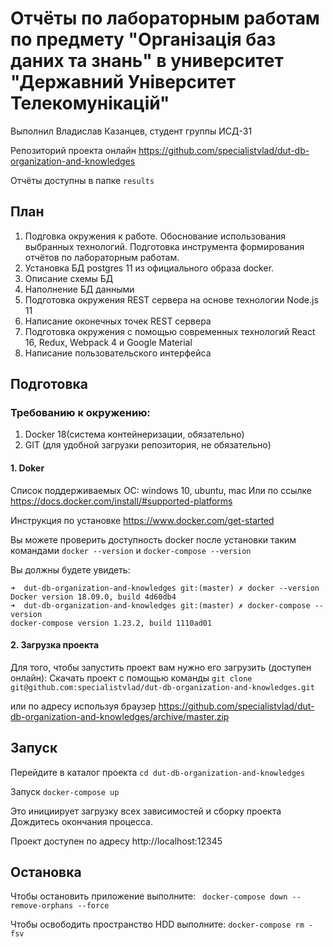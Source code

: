 # Отчёты по лабораторным работам по предмету "Організація баз даних та знань" в университет "Державний Університет Телекомунікацій"

Выполнил Владислав Казанцев, студент группы ИСД-31

Репозиторий проекта онлайн
https://github.com/specialistvlad/dut-db-organization-and-knowledges

Отчёты доступны в папке `results`

## План
1. Подговка окружения к работе. Обоснование использования выбранных технологий. Подготовка инструмента формирования отчётов по лабораторным работам.
2. Установка БД postgres 11 из официального образа docker.
3. Описание схемы БД
4. Наполнение БД данными
5. Подготовка окружения REST сервера на основе технологии Node.js 11
6. Написание оконечных точек REST сервера
7. Подготовка окружения с помощью современных технологий React 16, Redux, Webpack 4 и Google Material
8. Написание пользовательского интерфейса

## Подготовка
### Требованию к окружению:
1. Docker 18(система контейнеризации, обязательно)
2. GIT (для удобной загрузки репозитория, не обязательно)

#### 1. Doker
Список поддерживаемых ОС: windows 10, ubuntu, mac
Или по ссылке https://docs.docker.com/install/#supported-platforms

Инструкция по установке
https://www.docker.com/get-started

Вы можете проверить доступность docker после установки таким командами `docker --version` и `docker-compose --version`

Вы должны будете увидеть:
```
➜  dut-db-organization-and-knowledges git:(master) ✗ docker --version
Docker version 18.09.0, build 4d60db4
➜  dut-db-organization-and-knowledges git:(master) ✗ docker-compose --version
docker-compose version 1.23.2, build 1110ad01
```

#### 2. Загрузка проекта
Для того, чтобы запустить проект вам нужно его загрузить (доступен онлайн):
Скачать проект с помощью команды `git clone git@github.com:specialistvlad/dut-db-organization-and-knowledges.git`

или по адресу используя браузер
https://github.com/specialistvlad/dut-db-organization-and-knowledges/archive/master.zip

## Запуск
Перейдите в каталог проекта `cd dut-db-organization-and-knowledges`

Запуск `docker-compose up`

Это инициирует загрузку всех зависимостей и сборку проекта
Дождитесь окончания процесса.

Проект доступен по адресу http://localhost:12345

## Остановка
Чтобы остановить приложение выполните:
` docker-compose down --remove-orphans --force`

Чтобы освободить пространство HDD выполните:
`docker-compose rm -fsv`

